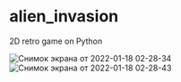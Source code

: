 # alien_invasion
2D retro game on Python

![Снимок экрана от 2022-01-18 02-28-34](https://user-images.githubusercontent.com/33931746/149838997-b569ef1c-d79d-4eac-a984-56162ed691f7.png)
![Снимок экрана от 2022-01-18 02-28-43](https://user-images.githubusercontent.com/33931746/149839076-188a918a-8399-437c-ac45-8a22b935984c.png)
